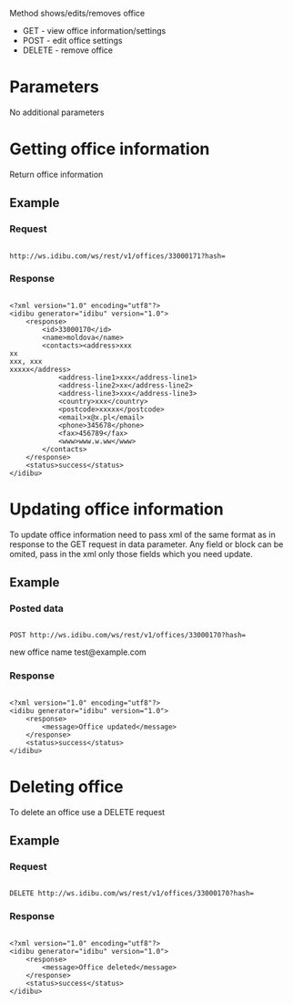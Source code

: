 <p>Method shows/edits/removes office</p>
<ul>
	<li>
		GET - view office information/settings</li>
	<li>
		POST - edit office settings</li>
	<li>
		DELETE - remove office</li>
</ul>
<h1>
	Parameters</h1>
<p>No additional parameters</p>
<h1>
	Getting office information</h1>
<p>Return office information</p>
<h2>
	Example</h2>
<h3>
	Request</h3>
<pre>
<code>
http://ws.idibu.com/ws/rest/v1/offices/33000171?hash=<your hash>
</code></pre>
<h3>
	Response</h3>
<pre>
<code type="xml">
&lt;?xml version=&quot;1.0&quot; encoding=&quot;utf8&quot;?&gt;
&lt;idibu generator=&quot;idibu&quot; version=&quot;1.0&quot;&gt;
    &lt;response&gt;
        &lt;id&gt;33000170&lt;/id&gt;
        &lt;name&gt;moldova&lt;/name&gt;
        &lt;contacts&gt;&lt;address&gt;xxx
xx
xxx, xxx
xxxxx&lt;/address&gt;
            &lt;address-line1&gt;xxx&lt;/address-line1&gt;
            &lt;address-line2&gt;xx&lt;/address-line2&gt;
            &lt;address-line3&gt;xxx&lt;/address-line3&gt;
            &lt;country&gt;xxx&lt;/country&gt;
            &lt;postcode&gt;xxxxx&lt;/postcode&gt;
            &lt;email&gt;x@x.pl&lt;/email&gt;
            &lt;phone&gt;345678&lt;/phone&gt;
            &lt;fax&gt;456789&lt;/fax&gt;
            &lt;www&gt;www.w.ww&lt;/www&gt;
        &lt;/contacts&gt;
    &lt;/response&gt;
    &lt;status&gt;success&lt;/status&gt;
&lt;/idibu&gt;
</code></pre>
<h1>
	Updating office information</h1>
<p>To update office information need to pass xml of the same format as in response to the GET request in data parameter. Any field or block can be omited, pass in the xml only those fields which you need update.</p>
<h2>
	Example</h2>
<h3>
	Posted data</h3>
<pre>
<code>
POST http://ws.idibu.com/ws/rest/v1/offices/33000170?hash=<your hash>
</code></pre>
<?xml version="1.0"?>
<p><idibu> <name> new office name </name> <contacts> <email>test@example.com</email> </contacts> </idibu></p>
<h3>
	Response</h3>
<pre>
<code type="xml">
&lt;?xml version=&quot;1.0&quot; encoding=&quot;utf8&quot;?&gt;
&lt;idibu generator=&quot;idibu&quot; version=&quot;1.0&quot;&gt;
    &lt;response&gt;
        &lt;message&gt;Office updated&lt;/message&gt;
    &lt;/response&gt;
    &lt;status&gt;success&lt;/status&gt;
&lt;/idibu&gt;
</code></pre>
<h1>
	Deleting office</h1>
<p>To delete an office use a DELETE request</p>
<h2>
	Example</h2>
<h3>
	Request</h3>
<pre>
<code>
DELETE http://ws.idibu.com/ws/rest/v1/offices/33000170?hash=<your hash>
</code></pre>
<h3>
	Response</h3>
<pre>
<code type="xml">
&lt;?xml version=&quot;1.0&quot; encoding=&quot;utf8&quot;?&gt;
&lt;idibu generator=&quot;idibu&quot; version=&quot;1.0&quot;&gt;
    &lt;response&gt;
        &lt;message&gt;Office deleted&lt;/message&gt;
    &lt;/response&gt;
    &lt;status&gt;success&lt;/status&gt;
&lt;/idibu&gt;
</code></pre>
